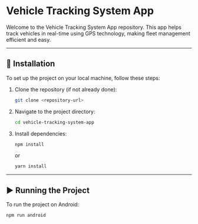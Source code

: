 # Vehicle Tracking System App

Welcome to the Vehicle Tracking System App repository. This app helps track vehicles in real-time using GPS technology, making fleet management efficient and easy.

---

## 🚀 Installation

To set up the project on your local machine, follow these steps:

1. Clone the repository (if not already done):
    ```bash
    git clone <repository-url>
    ```
2. Navigate to the project directory:
    ```bash
    cd vehicle-tracking-system-app
    ```
3. Install dependencies:
    ```bash
    npm install
    ```
    or
    ```bash
    yarn install
    ```

---

## ▶️ Running the Project

To run the project on Android:

```bash
npm run android
